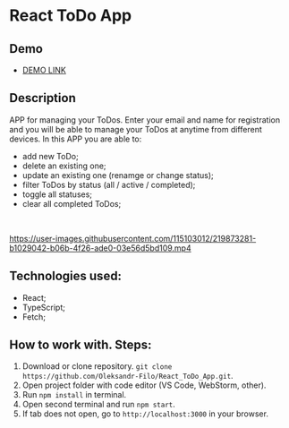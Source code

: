 # React ToDo App

## Demo
- [DEMO LINK](https://Oleksandr-Filo.github.io/React_ToDo_App/)

## Description
APP for managing your ToDos. Enter your email and name for registration and you will be able to manage your ToDos at anytime from different devices.
In this APP you are able to:
- add new ToDo;
- delete an existing one;
- update an existing one (renamge or change status);
- filter ToDos by status (all / active / completed);
- toggle all statuses;
- clear all completed ToDos;
<br />

https://user-images.githubusercontent.com/115103012/219873281-b1029042-b06b-4f26-ade0-03e56d5bd109.mp4

## Technologies used:
- React;
- TypeScript;
- Fetch;

## How to work with. Steps:
1. Download or clone repository. `git clone https://github.com/Oleksandr-Filo/React_ToDo_App.git`.
2. Open project folder with code editor (VS Code, WebStorm, other).
3. Run ```npm install``` in terminal.
4. Open second terminal and run ```npm start```.
5. If tab does not open, go to ```http://localhost:3000``` in your browser.
